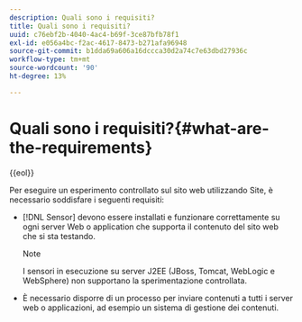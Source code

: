```yaml
---
description: Quali sono i requisiti?
title: Quali sono i requisiti?
uuid: c76ebf2b-4040-4ac4-b69f-3ce87bfb78f1
exl-id: e056a4bc-f2ac-4617-8473-b271afa96948
source-git-commit: b1dda69a606a16dccca30d2a74c7e63dbd27936c
workflow-type: tm+mt
source-wordcount: '90'
ht-degree: 13%

---
```


# Quali sono i requisiti?{#what-are-the-requirements}

{{eol}}

Per eseguire un esperimento controllato sul sito web utilizzando Site, è necessario soddisfare i seguenti requisiti:

* [!DNL Sensor] devono essere installati e funzionare correttamente su ogni server Web o application che supporta il contenuto del sito web che si sta testando.

   >[!NOTE]
   >
   >I sensori in esecuzione su server J2EE (JBoss, Tomcat, WebLogic e WebSphere) non supportano la sperimentazione controllata.

* È necessario disporre di un processo per inviare contenuti a tutti i server web o applicazioni, ad esempio un sistema di gestione dei contenuti.
